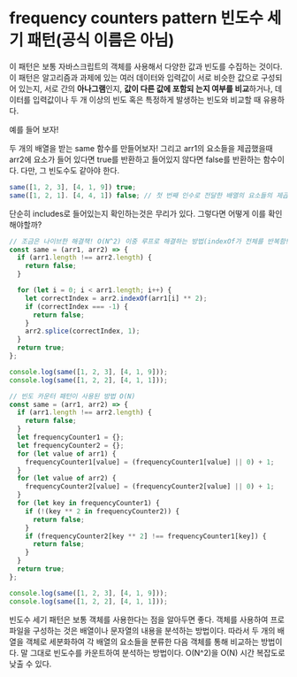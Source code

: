 # frequency counters pattern 빈도수 세기 패턴(공식 이름은 아님)

이 패턴은 보통 자바스크립트의 객체를 사용해서 다양한 값과 빈도를 수집하는 것이다.
이 패턴은 알고리즘과 과제에 있는 여러 데이터와 입력값이 서로 비슷한 값으로 구성되어 있는지, 서로 간의 **아나그램**인지,
**값이 다른 값에 포함되 는지 여부를 비교**하거나, 데이터를 입력값이나 두 개 이상의 빈도 혹은 특정하게 발생하는 빈도와 비교할 때 유용하다.

예를 들어 보자!

두 개의 배열을 받는 same 함수를 만들어보자! 그리고 arr1의 요소들을 제곱했을때 arr2에 요소가 들어 있다면 true를 반환하고 들어있지 않다면 false를 반환하는 함수이다.
다만, 그 빈도수도 같아야 한다.

```javascript
same([1, 2, 3], [4, 1, 9]) true;
same([1, 2, 1]. [4, 4, 1]) false; // 첫 번째 인수로 전달한 배열의 요소들의 제곱이 두 번째 배열에 다 들어 있긴 하지만, 그 빈도수가 다르다! 그렇기 때문에 false다.
```

단순히 includes로 들어있는지 확인하는것은 무리가 있다. 그렇다면 어떻게 이를 확인해야할까?

```javascript
// 조금은 나이브한 해결책! O(N^2) 이중 루프로 해결하는 방법(indexOf가 전체를 반복함!)
const same = (arr1, arr2) => {
  if (arr1.length !== arr2.length) {
    return false;
  }

  for (let i = 0; i < arr1.length; i++) {
    let correctIndex = arr2.indexOf(arr1[i] ** 2);
    if (correctIndex === -1) {
      return false;
    }
    arr2.splice(correctIndex, 1);
  }
  return true;
};

console.log(same([1, 2, 3], [4, 1, 9]));
console.log(same([1, 2, 2], [4, 1, 1]));
```

```javascript
// 빈도 카운터 패턴이 사용된 방법 O(N)
const same = (arr1, arr2) => {
  if (arr1.length !== arr2.length) {
    return false;
  }
  let frequencyCounter1 = {};
  let frequencyCounter2 = {};
  for (let value of arr1) {
    frequencyCounter1[value] = (frequencyCounter1[value] || 0) + 1;
  }
  for (let value of arr2) {
    frequencyCounter2[value] = (frequencyCounter2[value] || 0) + 1;
  }
  for (let key in frequencyCounter1) {
    if (!(key ** 2 in frequencyCounter2)) {
      return false;
    }
    if (frequencyCounter2[key ** 2] !== frequencyCounter1[key]) {
      return false;
    }
  }
  return true;
};

console.log(same([1, 2, 3], [4, 1, 9]));
console.log(same([1, 2, 2], [4, 1, 1]));
```

빈도수 세기 패턴은 보통 객체를 사용한다는 점을 알아두면 좋다.
객체를 사용하여 프로파일을 구성하는 것은 배열이나 문자열의 내용을 분석하는 방법이다.
따라서 두 개의 배열을 객체로 세분화하여 각 배열의 요소들을 분류한 다음 객체를 통해 비교하는 방법이다.
말 그대로 빈도수를 카운트하여 분석하는 방법이다. O(N^2)을 O(N) 시간 복잡도로 낮출 수 있다.
